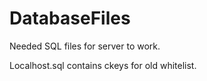 # DatabaseFiles
Needed SQL files for server to work.

Localhost.sql contains ckeys for old whitelist.
